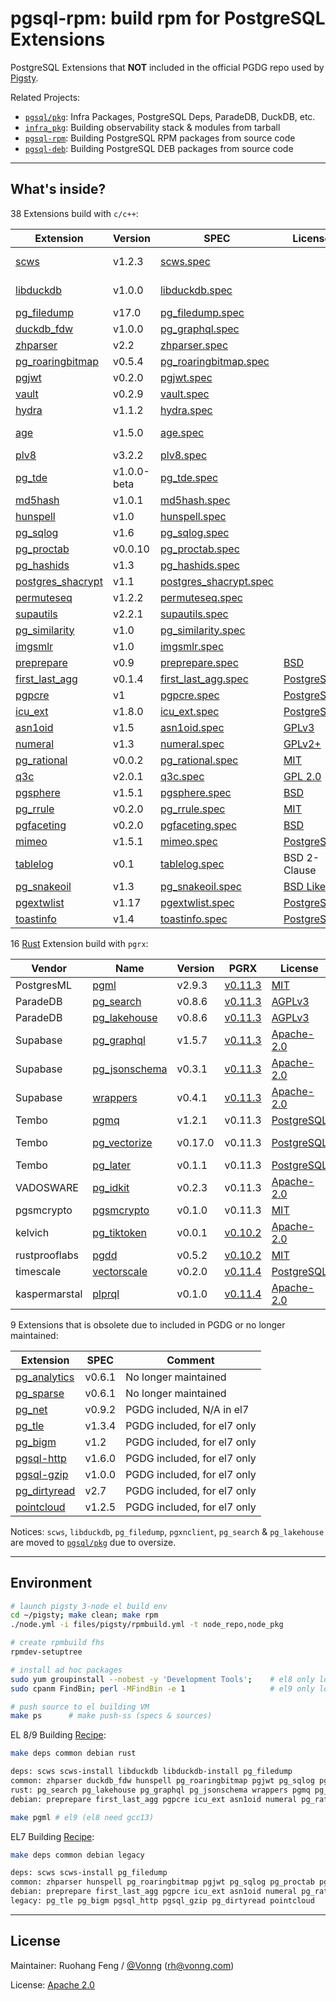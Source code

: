 # pgsql-rpm: build rpm for PostgreSQL Extensions

PostgreSQL Extensions that **NOT** included in the official PGDG repo used by [Pigsty](https://pigsty.io).

Related Projects:

- [`pgsql/pkg`](https://github.com/pgsty/pkg): Infra Packages, PostgreSQL Deps, ParadeDB, DuckDB, etc.
- [`infra_pkg`](https://github.com/pgsty/infra-pkg): Building observability stack & modules from tarball
- [`pgsql-rpm`](https://github.com/pgsty/pgsql-rpm): Building PostgreSQL RPM packages from source code
- [`pgsql-deb`](https://github.com/pgsty/pgsql-deb): Building PostgreSQL DEB packages from source code

--------

## What's inside?

38 Extensions build with `c/c++`:

| Extension                                                          | Version     | SPEC                                                            | License                                                                                     | Comment            |
|--------------------------------------------------------------------|-------------|-----------------------------------------------------------------|---------------------------------------------------------------------------------------------|--------------------|
| [scws](https://github.com/hightman/scws)                           | v1.2.3      | [scws.spec](rpmbuild/SPECS/scws.spec)                           |                                                                                             | Deps of zhparser   |
| [libduckdb](https://github.com/duckdb/duckdb)                      | v1.0.0      | [libduckdb.spec](rpmbuild/SPECS/libduckdb.spec)                 |                                                                                             | Deps of duckdb_fdw |
| [pg_filedump](https://github.com/df7cb/pg_filedump)                | v17.0       | [pg_filedump.spec](rpmbuild/SPECS/pg_filedump.spec)             |                                                                                             |                    |
| [duckdb_fdw](https://github.com/alitrack/duckdb_fdw)               | v1.0.0      | [pg_graphql.spec](rpmbuild/SPECS/duckdb_fdw.spec)               |                                                                                             |                    |
| [zhparser](https://github.com/amutu/zhparser)                      | v2.2        | [zhparser.spec](rpmbuild/SPECS/zhparser.spec)                   |                                                                                             |                    |
| [pg_roaringbitmap](https://github.com/ChenHuajun/pg_roaringbitmap) | v0.5.4      | [pg_roaringbitmap.spec](rpmbuild/SPECS/pg_roaringbitmap.spec)   |                                                                                             |                    |
| [pgjwt](https://github.com/michelp/pgjwt)                          | v0.2.0      | [pgjwt.spec](rpmbuild/SPECS/pgjwt.spec)                         |                                                                                             |                    |
| [vault](https://github.com/supabase/vault)                         | v0.2.9      | [vault.spec](rpmbuild/SPECS/vault.spec)                         |                                                                                             |                    |
| [hydra](https://github.com/hydradatabase/)                         | v1.1.2      | [hydra.spec](rpmbuild/SPECS/hydra.spec)                         |                                                                                             |                    |
| [age](https://github.com/apache/age)                               | v1.5.0      | [age.spec](rpmbuild/SPECS/age.spec)                             |                                                                                             | 1.4 with PG15      |
| [plv8](https://github.com/plv8/plv8)                               | v3.2.2      | [plv8.spec](rpmbuild/SPECS/plv8)                                |                                                                                             |                    |
| [pg_tde](https://github.com/Percona-Lab/pg_tde/tree/1.0.0-beta)    | v1.0.0-beta | [pg_tde.spec](rpmbuild/SPECS/pg_tde)                            |                                                                                             |                    |
| [md5hash](https://github.com/tvondra/md5hash)                      | v1.0.1      | [md5hash.spec](rpmbuild/SPECS/md5hash)                          |                                                                                             |                    |
| [hunspell](https://github.com/postgrespro/hunspell_dicts)          | v1.0        | [hunspell.spec](rpmbuild/SPECS/hunspell.spec)                   |                                                                                             |                    |
| [pg_sqlog](https://github.com/kouber/pg_sqlog)                     | v1.6        | [pg_sqlog.spec](rpmbuild/SPECS/pg_sqlog.spec)                   |                                                                                             |                    |
| [pg_proctab](https://gitlab.com/pg_proctab/pg_proctab)             | v0.0.10     | [pg_proctab.spec](rpmbuild/SPECS/pg_proctab.spec)               |                                                                                             |                    |
| [pg_hashids](https://github.com/iCyberon/pg_hashids)               | v1.3        | [pg_hashids.spec](rpmbuild/SPECS/pg_hashids.spec)               |                                                                                             |                    |
| [postgres_shacrypt](https://github.com/dverite/postgres-shacrypt)  | v1.1        | [postgres_shacrypt.spec](rpmbuild/SPECS/postgres_shacrypt.spec) |                                                                                             |                    |
| [permuteseq](https://github.com/dverite/permuteseq)                | v1.2.2      | [permuteseq.spec](rpmbuild/SPECS/permuteseq.spec)               |                                                                                             |                    |
| [supautils](https://github.com/supabase/supautils)                 | v2.2.1      | [supautils.spec](rpmbuild/SPECS/supautils.spec)                 |                                                                                             |                    |
| [pg_similarity](https://github.com/eulerto/pg_similarity)          | v1.0        | [pg_similarity.spec](rpmbuild/SPECS/pg_similarity.spec)         |                                                                                             |                    |
| [imgsmlr](https://github.com/postgrespro/imgsmlr)                  | v1.0        | [imgsmlr.spec](rpmbuild/SPECS/imgsmlr.spec)                     |                                                                                             |                    |
| [preprepare](https://github.com/dimitri/preprepare)                | v0.9        | [preprepare.spec](rpmbuild/SPECS/preprepare.spec)               | [BSD](https://github.com/dimitri/preprepare/blob/master/debian/copyright)                   |                    |
| [first_last_agg](https://github.com/wulczer/first_last_agg)        | v0.1.4      | [first_last_agg.spec](rpmbuild/SPECS/first_last_agg.spec)       | [PostgreSQL](https://pgxn.org/dist/first_last_agg/)                                         |                    |
| [pgpcre](https://github.com/petere/pgpcre)                         | v1          | [pgpcre.spec](rpmbuild/SPECS/pgpcre.spec)                       | [PostgreSQL](https://github.com/petere/pgpcre/blob/master/LICENSE)                          |                    |
| [icu_ext](https://github.com/dverite/icu_ext)                      | v1.8.0      | [icu_ext.spec](rpmbuild/SPECS/icu_ext.spec)                     | [PostgreSQL](https://github.com/petere/pgpcre/blob/master/LICENSE)                          |                    |
| [asn1oid](https://github.com/df7cb/pgsql-asn1oid)                  | v1.5        | [asn1oid.spec](rpmbuild/SPECS/asn1oid.spec)                     | [GPLv3](https://github.com/df7cb/pgsql-asn1oid/blob/master/debian/copyright)                |                    |
| [numeral](https://github.com/df7cb/postgresql-numeral)             | v1.3        | [numeral.spec](rpmbuild/SPECS/numeral.spec)                     | [GPLv2+](https://github.com/df7cb/postgresql-numeral/blob/master/debian/copyright)          |                    |
| [pg_rational](https://github.com/begriffs/pg_rational)             | v0.0.2      | [pg_rational.spec](rpmbuild/SPECS/pg_rational.spec)             | [MIT](https://github.com/begriffs/pg_rational/blob/master/LICENSE)                          |                    |
| [q3c](https://github.com/segasai/q3c)                              | v2.0.1      | [q3c.spec](rpmbuild/SPECS/q3c.spec)                             | [GPL 2.0](https://github.com/segasai/q3c/blob/master/COPYING)                               |                    |
| [pgsphere](https://github.com/postgrespro/pgsphere)                | v1.5.1      | [pgsphere.spec](rpmbuild/SPECS/pgsphere.spec)                   | [BSD](https://github.com/postgrespro/pgsphere/blob/master/COPYRIGHT.pg_sphere)              |                    |
| [pg_rrule](https://github.com/petropavel13/pg_rrule)               | v0.2.0      | [pg_rrule.spec](rpmbuild/SPECS/pg_rrule.spec)                   | [MIT](https://github.com/petropavel13/pg_rrule/blob/master/LICENSE)                         |                    |
| [pgfaceting](https://github.com/cybertec-postgresql/pgfaceting)    | v0.2.0      | [pgfaceting.spec](rpmbuild/SPECS/pgfaceting.spec)               | [BSD](https://github.com/cybertec-postgresql/pgfaceting)                                    |                    |
| [mimeo](https://github.com/omniti-labs/mimeo)                      | v1.5.1      | [mimeo.spec](rpmbuild/SPECS/mimeo.spec)                         | [PostgreSQL](https://github.com/omniti-labs/mimeo?tab=readme-ov-file#license-and-copyright) |                    |
| [tablelog](https://github.com/snaga/tablelog)                      | v0.1        | [tablelog.spec](rpmbuild/SPECS/tablelog.spec)                   | BSD 2-Clause                                                                                |                    |
| [pg_snakeoil](https://github.com/credativ/pg_snakeoil)             | v1.3        | [pg_snakeoil.spec](rpmbuild/SPECS/pg_snakeoil.spec)             | [BSD Like](https://github.com/credativ/pg_snakeoil/blob/master/debian/copyright)            |                    |
| [pgextwlist](https://github.com/dimitri/pgextwlist)                | v1.17       | [pgextwlist.spec](rpmbuild/SPECS/pgextwlist.spec)               | [PostgreSQL](https://github.com/dimitri/pgextwlist?tab=readme-ov-file#licence)              |                    |
| [toastinfo](https://github.com/credativ/toastinfo)                 | v1.4        | [toastinfo.spec](rpmbuild/SPECS/toastinfo.spec)                 | [PostgreSQL](https://github.com/credativ/toastinfo/blob/master/debian/copyright)            |                    |

16 [Rust](RUST.md) Extension build with `pgrx`:

| Vendor        | Name                                                                       | Version | PGRX                                                                                            | License                                                                     | PG Ver         | Deps          |
|---------------|----------------------------------------------------------------------------|---------|-------------------------------------------------------------------------------------------------|-----------------------------------------------------------------------------|----------------|---------------|
| PostgresML    | [pgml](https://github.com/postgresml/postgresml)                           | v2.9.3  | [v0.11.3](https://github.com/postgresml/postgresml/blob/master/pgml-extension/Cargo.lock#L1785) | [MIT](https://github.com/postgresml/postgresml/blob/master/MIT-LICENSE.txt) | 16,15,14       |               |
| ParadeDB      | [pg_search](https://github.com/paradedb/paradedb/tree/dev/pg_search)       | v0.8.6  | [v0.11.3](https://github.com/paradedb/paradedb/blob/dev/pg_search/Cargo.toml#L36)               | [AGPLv3](https://github.com/paradedb/paradedb/blob/dev/LICENSE)             | 16,15,14,13,12 |               |
| ParadeDB      | [pg_lakehouse](https://github.com/paradedb/paradedb/tree/dev/pg_lakehouse) | v0.8.6  | [v0.11.3](https://github.com/paradedb/paradedb/blob/dev/pg_lakehouse/Cargo.toml#L26)            | [AGPLv3](https://github.com/paradedb/paradedb/blob/dev/LICENSE)             | 16,15          |               |
| Supabase      | [pg_graphql](https://github.com/supabase/pg_graphql)                       | v1.5.7  | [v0.11.3](https://github.com/supabase/pg_graphql/blob/master/Cargo.toml#L17)                    | [Apache-2.0](https://github.com/supabase/pg_graphql/blob/master/LICENSE)    | 16,15          |               |
| Supabase      | [pg_jsonschema](https://github.com/supabase/pg_jsonschema)                 | v0.3.1  | [v0.11.3](https://github.com/supabase/pg_jsonschema/blob/master/Cargo.toml#L19)                 | [Apache-2.0](https://github.com/supabase/pg_jsonschema/blob/master/LICENSE) | 16,15,14,13,12 |               |
| Supabase      | [wrappers](https://github.com/supabase/wrappers)                           | v0.4.1  | [v0.11.3](https://github.com/supabase/wrappers/blob/main/Cargo.lock#L4254)                      | [Apache-2.0](https://github.com/supabase/wrappers/blob/main/LICENSE)        | 16,15,14       |               |
| Tembo         | [pgmq](https://github.com/tembo-io/pgmq)                                   | v1.2.1  | v0.11.3                                                                                         | [PostgreSQL](https://github.com/tembo-io/pgmq)                              | 16,15,14,13,12 |               |
| Tembo         | [pg_vectorize](https://github.com/tembo-io/pg_vectorize)                   | v0.17.0 | v0.11.3                                                                                         | [PostgreSQL](https://github.com/tembo-io/pg_vectorize/blob/main/LICENSE)    | 16,15,14       | pgmq, pg_cron |
| Tembo         | [pg_later](https://github.com/tembo-io/pg_later)                           | v0.1.1  | v0.11.3                                                                                         | [PostgreSQL](https://github.com/tembo-io/pg_later/blob/main/LICENSE)        | 16,15,14,13    | pgmq          |
| VADOSWARE     | [pg_idkit](https://github.com/VADOSWARE/pg_idkit)                          | v0.2.3  | v0.11.3                                                                                         | [Apache-2.0](https://github.com/VADOSWARE/pg_idkit/blob/main/LICENSE)       | 16,15,14,13,12 |               |
| pgsmcrypto    | [pgsmcrypto](https://github.com/zhuobie/pgsmcrypto)                        | v0.1.0  | v0.11.3                                                                                         | [MIT](https://github.com/zhuobie/pgsmcrypto/blob/main/LICENSE)              | 16,15,14,13,12 |               |
| kelvich       | [pg_tiktoken](https://github.com/kelvich/pg_tiktoken)                      | v0.0.1  | [v0.10.2](https://github.com/kelvich/pg_tiktoken/blob/main/Cargo.toml)                          | [Apache-2.0](https://github.com/kelvich/pg_tiktoken/blob/main/LICENSE)      | 16,15,14,13,12 |               |
| rustprooflabs | [pgdd](https://github.com/rustprooflabs/pgdd)                              | v0.5.2  | [v0.10.2](https://github.com/rustprooflabs/pgdd/blob/main/Cargo.toml#L25)                       | [MIT](https://github.com/zhuobie/pgsmcrypto/blob/main/LICENSE)              | 16,15,14,13,12 |               |
| timescale     | [vectorscale](https://github.com/timescale/pgvectorscale)                  | v0.2.0  | [v0.11.4](https://github.com/timescale/pgvectorscale/blob/main/pgvectorscale/Cargo.toml#L17)    | [PostgreSQL](https://github.com/timescale/pgvectorscale/blob/main/LICENSE)  | 16,15,14,13,12 |               |
| kaspermarstal | [plprql](https://github.com/kaspermarstal/plprql)                          | v0.1.0  | [v0.11.4](https://github.com/kaspermarstal/plprql/blob/main/Cargo.toml#L21)                     | [Apache-2.0](https://github.com/kaspermarstal/plprql/blob/main/LICENSE)     | 16,15,14,13,12 |               |

9 Extensions that is obsolete due to included in PGDG or no longer maintained:

| Extension                                                            | SPEC   | Comment                     |
|----------------------------------------------------------------------|--------|-----------------------------|
| [pg_analytics](https://github.com/paradedb/pg_analytics)             | v0.6.1 | No longer maintained        |
| [pg_sparse](https://github.com/paradedb/paradedb/tree/dev/pg_sparse) | v0.6.1 | No longer maintained        |
| [pg_net](https://github.com/supabase/pg_net)                         | v0.9.2 | PGDG included, N/A in el7   |
| [pg_tle](https://github.com/aws/pg_tle)                              | v1.3.4 | PGDG included, for el7 only |
| [pg_bigm](https://github.com/pgbigm/pg_bigm)                         | v1.2   | PGDG included, for el7 only |
| [pgsql-http](https://github.com/pramsey/pgsql-http)                  | v1.6.0 | PGDG included, for el7 only |
| [pgsql-gzip](https://github.com/pramsey/pgsql-gzip)                  | v1.0.0 | PGDG included, for el7 only |
| [pg_dirtyread](https://github.com/df7cb/pg_dirtyread)                | v2.7   | PGDG included, for el7 only |
| [pointcloud](https://github.com/pgpointcloud/pointcloud)             | v1.2.5 | PGDG included, for el7 only |

Notices: `scws`, `libduckdb`, `pg_filedump`, `pgxnclient`, `pg_search` & `pg_lakehouse` are moved
to [`pgsql/pkg`](https://github.com/pgsty/pkg) due to oversize.


----------

## Environment

```bash
# launch pigsty 3-node el build env
cd ~/pigsty; make clean; make rpm
./node.yml -i files/pigsty/rpmbuild.yml -t node_repo,node_pkg

# create rpmbuild fhs
rpmdev-setuptree

# install ad hoc packages 
sudo yum groupinstall --nobest -y 'Development Tools';    # el8 only logic
sudo cpanm FindBin; perl -MFindBin -e 1                   # el9 only logic 

# push source to el building VM
make ps      # make push-ss (specs & sources)
```

EL 8/9 Building [Recipe](rpmbuild/Makefile):

```bash
make deps common debian rust

deps: scws scws-install libduckdb libduckdb-install pg_filedump
common: zhparser duckdb_fdw hunspell pg_roaringbitmap pgjwt pg_sqlog pg_proctab pg_hashids postgres_shacrypt permuteseq	vault supautils imgsmlr pg_similarity hydra age age15 pg_tde md5hash plv8
rust: pg_search pg_lakehouse pg_graphql pg_jsonschema wrappers pgmq pg_vectorize pg_later plprql pg_idkit pgsmcrypto pgvectorscale # pgdd pg_tiktoken pgml
debian: preprepare first_last_agg pgpcre icu_ext asn1oid numeral pg_rational q3c pgsphere pg_rrule pgfaceting mimeo tablelog pg_snakeoil pgextwlist toastinfo

make pgml # el9 (el8 need gcc13)
```

EL7 Building [Recipe](rpmbuild/Makefile.el7):

```bash
make deps common debian legacy

deps: scws scws-install pg_filedump
common: zhparser hunspell pg_roaringbitmap pgjwt pg_sqlog pg_proctab pg_hashids postgres_shacrypt permuteseq vault pointcloud imgsmlr pg_similarity hydra age15 md5hash
debian: preprepare first_last_agg pgpcre icu_ext asn1oid numeral pg_rational q3c pgsphere pg_rrule pgfaceting mimeo tablelog pg_snakeoil pgextwlist toastinfo
legacy: pg_tle pg_bigm pgsql_http pgsql_gzip pg_dirtyread pointcloud
```

--------

## License

Maintainer: Ruohang Feng / [@Vonng](https://vonng.com/en/) ([rh@vonng.com](mailto:rh@vonng.com))

License: [Apache 2.0](LICENSE)
